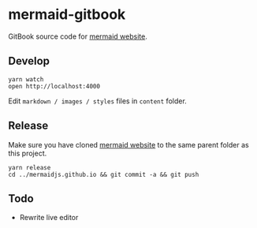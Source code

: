 # mermaid-gitbook

GitBook source code for [mermaid website](https://mermaidjs.github.io).


## Develop

```
yarn watch
open http://localhost:4000
```

Edit `markdown / images / styles` files in `content` folder.


## Release

Make sure you have cloned [mermaid website](https://github.com/mermaidjs/mermaidjs.github.io) to the same parent folder as this project.

```
yarn release
cd ../mermaidjs.github.io && git commit -a && git push
```


## Todo

- Rewrite live editor
